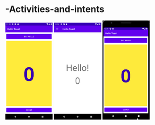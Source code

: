 # -Activities-and-intents
<img src="s1.png" width="150">

<img src="s2.png" width="150">

<img src="hhg.gif" width="150">


